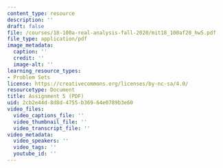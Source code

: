 ```yaml
---
content_type: resource
description: ''
draft: false
file: /courses/18-100a-real-analysis-fall-2020/mit18_100af20_hw5.pdf
file_type: application/pdf
image_metadata:
  caption: ''
  credit: ''
  image-alt: ''
learning_resource_types:
- Problem Sets
license: https://creativecommons.org/licenses/by-nc-sa/4.0/
resourcetype: Document
title: Assignment 5 (PDF)
uid: 2cb2e44d-8d8d-4755-b369-64e0789b3e60
video_files:
  video_captions_file: ''
  video_thumbnail_file: ''
  video_transcript_file: ''
video_metadata:
  video_speakers: ''
  video_tags: ''
  youtube_id: ''
---
```

